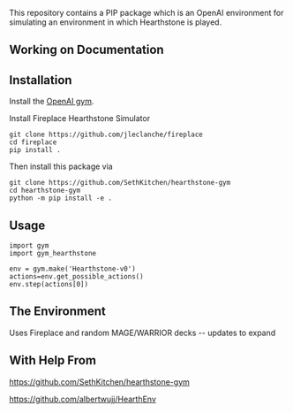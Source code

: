 This repository contains a PIP package which is an OpenAI environment for
simulating an environment in which Hearthstone is played.

## Working on Documentation

## Installation

Install the [OpenAI gym](https://gym.openai.com/docs/).

Install Fireplace Hearthstone Simulator

```
git clone https://github.com/jleclanche/fireplace
cd fireplace
pip install .
```

Then install this package via

```
git clone https://github.com/SethKitchen/hearthstone-gym
cd hearthstone-gym
python -m pip install -e .
```

## Usage

```
import gym
import gym_hearthstone

env = gym.make('Hearthstone-v0')
actions=env.get_possible_actions()
env.step(actions[0])
```


## The Environment

Uses Fireplace and random MAGE/WARRIOR decks -- updates to expand

## With Help From 

https://github.com/SethKitchen/hearthstone-gym

https://github.com/albertwujj/HearthEnv
